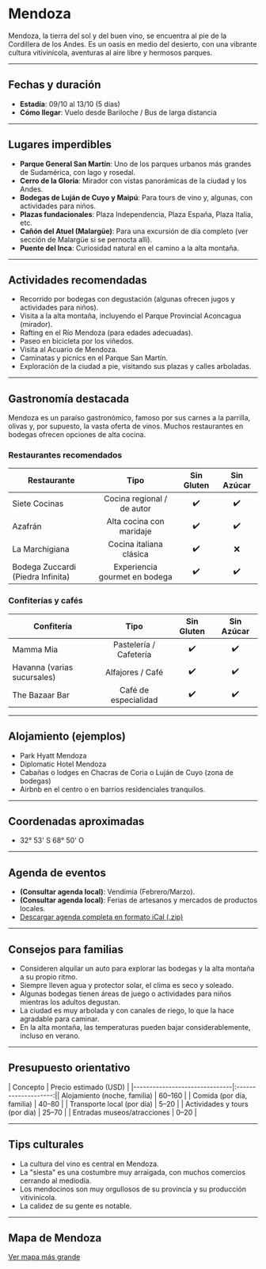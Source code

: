 # Mendoza

Mendoza, la tierra del sol y del buen vino, se encuentra al pie de la Cordillera de los Andes. Es un oasis en medio del desierto, con una vibrante cultura vitivinícola, aventuras al aire libre y hermosos parques.

---

## Fechas y duración

- **Estadía**: 09/10 al 13/10 (5 días)
- **Cómo llegar**: Vuelo desde Bariloche / Bus de larga distancia

---

## Lugares imperdibles

- **Parque General San Martín**: Uno de los parques urbanos más grandes de Sudamérica, con lago y rosedal.
- **Cerro de la Gloria**: Mirador con vistas panorámicas de la ciudad y los Andes.
- **Bodegas de Luján de Cuyo y Maipú**: Para tours de vino y, algunas, con actividades para niños.
- **Plazas fundacionales**: Plaza Independencia, Plaza España, Plaza Italia, etc.
- **Cañón del Atuel (Malargüe)**: Para una excursión de día completo (ver sección de Malargüe si se pernocta allí).
- **Puente del Inca**: Curiosidad natural en el camino a la alta montaña.

---

## Actividades recomendadas

- Recorrido por bodegas con degustación (algunas ofrecen jugos y actividades para niños).
- Visita a la alta montaña, incluyendo el Parque Provincial Aconcagua (mirador).
- Rafting en el Río Mendoza (para edades adecuadas).
- Paseo en bicicleta por los viñedos.
- Visita al Acuario de Mendoza.
- Caminatas y picnics en el Parque San Martín.
- Exploración de la ciudad a pie, visitando sus plazas y calles arboladas.

---

## Gastronomía destacada

Mendoza es un paraíso gastronómico, famoso por sus carnes a la parrilla, olivas y, por supuesto, la vasta oferta de vinos. Muchos restaurantes en bodegas ofrecen opciones de alta cocina.

### Restaurantes recomendados

| Restaurante             | Tipo                       | Sin Gluten | Sin Azúcar |
|-------------------------|:--------------------------:|:----------:|:----------:|
| Siete Cocinas           | Cocina regional / de autor | ✔️        | ✔️         |
| Azafrán                 | Alta cocina con maridaje   | ✔️        | ✔️         |
| La Marchigiana          | Cocina italiana clásica    | ✔️        | ❌         |
| Bodega Zuccardi (Piedra Infinita) | Experiencia gourmet en bodega | ✔️        | ✔️         |

### Confiterías y cafés

| Confitería              | Tipo                       | Sin Gluten | Sin Azúcar |
|-------------------------|:--------------------------:|:----------:|:----------:|
| Mamma Mia               | Pastelería / Cafetería     | ✔️        | ✔️         |
| Havanna (varias sucursales) | Alfajores / Café          | ✔️        | ✔️         |
| The Bazaar Bar          | Café de especialidad       | ✔️        | ✔️         |

---

## Alojamiento (ejemplos)

- Park Hyatt Mendoza
- Diplomatic Hotel Mendoza
- Cabañas o lodges en Chacras de Coria o Luján de Cuyo (zona de bodegas)
- Airbnb en el centro o en barrios residenciales tranquilos.

---

## Coordenadas aproximadas

- 32° 53' S 68° 50' O

---

## Agenda de eventos

- **(Consultar agenda local)**: Vendimia (Febrero/Marzo).
- **(Consultar agenda local)**: Ferias de artesanos y mercados de productos locales.
- [Descargar agenda completa en formato iCal (.zip)](../docs/agenda/ariflier1970@gmail.com.ical.zip)

---

## Consejos para familias

- Consideren alquilar un auto para explorar las bodegas y la alta montaña a su propio ritmo.
- Siempre lleven agua y protector solar, el clima es seco y soleado.
- Algunas bodegas tienen áreas de juego o actividades para niños mientras los adultos degustan.
- La ciudad es muy arbolada y con canales de riego, lo que la hace agradable para caminar.
- En la alta montaña, las temperaturas pueden bajar considerablemente, incluso en verano.

---

## Presupuesto orientativo

| Concepto                      | Precio estimado (USD) |
|-------------------------------|:--------------------:|| Alojamiento (noche, familia)  | 60–160               |
| Comida (por día, familia)     | 40–80                |
| Transporte local (por día)    | 5–20                 |
| Actividades y tours (por día) | 25–70                |
| Entradas museos/atracciones   | 0–20                 |

---

## Tips culturales

- La cultura del vino es central en Mendoza.
- La "siesta" es una costumbre muy arraigada, con muchos comercios cerrando al mediodía.
- Los mendocinos son muy orgullosos de su provincia y su producción vitivinícola.
- La calidez de su gente es notable.

---

## Mapa de Mendoza

[Ver mapa más grande](https://www.openstreetmap.org/#map=12/-32.889/-68.846)

